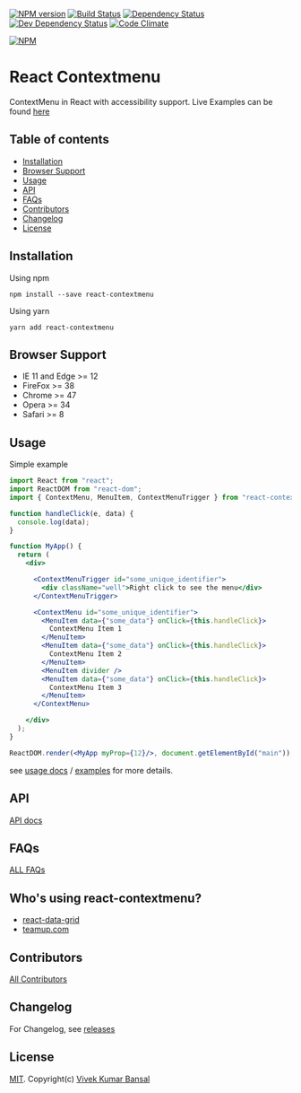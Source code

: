 [![NPM version][npm-image]][npm-url]
[![Build Status][travis-image]][travis-url]
[![Dependency Status][deps-image]][deps-url]
[![Dev Dependency Status][dev-deps-image]][dev-deps-url]
[![Code Climate][climate-image]][climate-url]

[![NPM](https://nodei.co/npm/react-contextmenu.png?downloads=true&downloadRank=true&stars=true)](https://nodei.co/npm/react-contextmenu/)

# React Contextmenu

ContextMenu in React with accessibility support. Live Examples can be found [here](//vkbansal.github.io/react-contextmenu/)

## Table of contents

 - [Installation](#installation)
 - [Browser Support](#browser-support)
 - [Usage](#usage)
 - [API](#api)
 - [FAQs](#faqs)
 - [Contributors](#contributors)
 - [Changelog](#changelog)
 - [License](#license)

## Installation

Using npm

```
npm install --save react-contextmenu
```

Using yarn

```
yarn add react-contextmenu
```

## Browser Support
- IE 11 and Edge >= 12
- FireFox >= 38
- Chrome >= 47
- Opera >= 34
- Safari >= 8

## Usage

Simple example

```jsx
import React from "react";
import ReactDOM from "react-dom";
import { ContextMenu, MenuItem, ContextMenuTrigger } from "react-contextmenu";

function handleClick(e, data) {
  console.log(data);
}

function MyApp() {
  return (
    <div>

      <ContextMenuTrigger id="some_unique_identifier">
        <div className="well">Right click to see the menu</div>
      </ContextMenuTrigger>

      <ContextMenu id="some_unique_identifier">
        <MenuItem data={"some_data"} onClick={this.handleClick}>
          ContextMenu Item 1
        </MenuItem>
        <MenuItem data={"some_data"} onClick={this.handleClick}>
          ContextMenu Item 2
        </MenuItem>
        <MenuItem divider />
        <MenuItem data={"some_data"} onClick={this.handleClick}>
   	      ContextMenu Item 3
        </MenuItem>
      </ContextMenu>

    </div>
  );
}

ReactDOM.render(<MyApp myProp={12}/>, document.getElementById("main"));
```

see [usage docs](./docs/usage.md) / [examples](./examples) for more details.

## API

[API docs](./docs/api.md)

## FAQs

[ALL FAQs](./docs/faq.md)

## Who's using react-contextmenu?
- [react-data-grid](https://github.com/adazzle/react-data-grid)
- [teamup.com](https://teamup.com)

## Contributors

[All Contributors](https://github.com/vkbansal/react-contextmenu/graphs/contributors)

## Changelog

For Changelog, see [releases](https://github.com/vkbansal/react-contextmenu/releases)

## License

[MIT](./LICENSE.md). Copyright(c) [Vivek Kumar Bansal](http://vkbansal.me/)

[npm-url]: https://npmjs.org/package/react-contextmenu
[npm-image]: http://img.shields.io/npm/v/react-contextmenu.svg?style=flat-square

[travis-url]: https://travis-ci.org/vkbansal/react-contextmenu
[travis-image]: http://img.shields.io/travis/vkbansal/react-contextmenu/master.svg?style=flat-square

[deps-url]: https://david-dm.org/vkbansal/react-contextmenu
[deps-image]: https://img.shields.io/david/vkbansal/react-contextmenu.svg?style=flat-square

[dev-deps-url]: https://david-dm.org/vkbansal/react-contextmenu
[dev-deps-image]: https://img.shields.io/david/dev/vkbansal/react-contextmenu.svg?style=flat-square

[climate-url]: https://codeclimate.com/github/vkbansal/react-contextmenu
[climate-image]: http://img.shields.io/codeclimate/github/vkbansal/react-contextmenu.svg?style=flat-square
